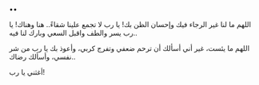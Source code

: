 ••

اللهم ما لنا غير الرجاء فيك وإحسان الظن بك!
يا رب لا تجمع علينا شقاءً.. هنا وهناك!
يا رب يسر والطف واقبل السعي وبارك لنا فيه..

اللهم ما يئست، غير أني أسألك أن ترحم ضعفي وتفرج كربي، وأعوذ بك يا رب من شر نفسي، وأسألك رضاك..

أغثني يا رب!